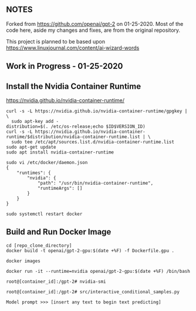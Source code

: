 ## NOTES 
Forked from https://github.com/openai/gpt-2 on 01-25-2020. Most of the code here, aside my changes and fixes, are from the original repository.

This project is planned to be based 
upon https://www.linuxjournal.com/content/ai-wizard-words

## Work in Progress - 01-25-2020 ##

## Install the Nvidia Container Runtime
https://nvidia.github.io/nvidia-container-runtime/
```
curl -s -L https://nvidia.github.io/nvidia-container-runtime/gpgkey | \
  sudo apt-key add -
distribution=$(. /etc/os-release;echo $ID$VERSION_ID)
curl -s -L https://nvidia.github.io/nvidia-container-runtime/$distribution/nvidia-container-runtime.list | \
  sudo tee /etc/apt/sources.list.d/nvidia-container-runtime.list
sudo apt-get update
sudo apt install nvidia-container-runtime

sudo vi /etc/docker/daemon.json
{
    "runtimes": {
        "nvidia": {
            "path": "/usr/bin/nvidia-container-runtime",
            "runtimeArgs": []
        }
    }
}

sudo systemctl restart docker

```
## Build and Run Docker Image
```
cd [repo_clone_directory]
docker build -t openai/gpt-2-gpu:$(date +%F) -f Dockerfile.gpu .

docker images

docker run -it --runtime=nvidia openai/gpt-2-gpu:$(date +%F) /bin/bash

root@[container_id]:/gpt-2# nvidia-smi

root@[container_id]:/gpt-2# src/interactive_conditional_samples.py 

Model prompt >>> [insert any text to begin text predicting]

```

